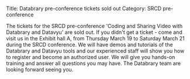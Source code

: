Title: Databrary pre-conference tickets sold out
Category: SRCD pre-conference

The tickets for the SRCD pre-conference 'Coding and Sharing Video with Databrary and Datavyu' are sold out. If you didn't get a ticket - come and visit us in the Exhibit hall A, from Thursday March 19 to Saturday March 21 during the SRCD conference. We will have demos and tutorials of the Databrary and Datavyu tools and our experienced staff will show you how to register and become an authorized user. We will give you hands-on training and answer all questions you may have. The Databrary team are looking forward seeing you. 


